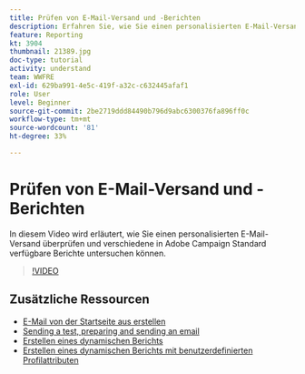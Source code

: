 ```yaml
---
title: Prüfen von E-Mail-Versand und -Berichten
description: Erfahren Sie, wie Sie einen personalisierten E-Mail-Versand überprüfen und verschiedene in Adobe Campaign Standard verfügbare Berichte untersuchen können.
feature: Reporting
kt: 3904
thumbnail: 21389.jpg
doc-type: tutorial
activity: understand
team: WWFRE
exl-id: 629ba991-4e5c-419f-a32c-c632445afaf1
role: User
level: Beginner
source-git-commit: 2be2719ddd84490b796d9abc6300376fa896ff0c
workflow-type: tm+mt
source-wordcount: '81'
ht-degree: 33%

---
```


# Prüfen von E-Mail-Versand und -Berichten

In diesem Video wird erläutert, wie Sie einen personalisierten E-Mail-Versand überprüfen und verschiedene in Adobe Campaign Standard verfügbare Berichte untersuchen können.

>[!VIDEO](https://video.tv.adobe.com/v/21389?quality=12)

## Zusätzliche Ressourcen

* [E-Mail von der Startseite aus erstellen](/help/communication-channels/email/create-email-from-homepage.md)
* [ Sending a test, preparing and sending an email](/help/communication-channels/email/sending-test-preparing-sending-email.md)
* [Erstellen eines dynamischen Berichts](/help/reporting/creating-a-dynamic-report.md)
* [Erstellen eines dynamischen Berichts mit benutzerdefinierten Profilattributen](/help/reporting/custom-profile-attributes-dynamic-reports.md)

